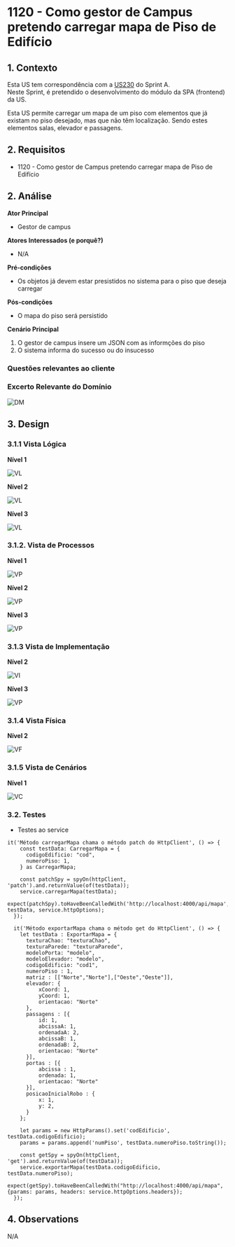 # 1120 - Como gestor de Campus pretendo carregar mapa de Piso de Edifício

## 1. Contexto


Esta US tem correspondência com a [US230](../../Sprint_A/US_230/US_230.md) do Sprint A.</br>
Neste Sprint, é pretendido o desenvolvimento do módulo da SPA (frontend) da US.

Esta US permite carregar um mapa de um piso com elementos que já existam no piso desejado, mas que não têm localização.
Sendo estes elementos salas, elevador e passagens.

## 2. Requisitos
* 1120 - Como gestor de Campus pretendo carregar mapa de Piso de Edifício

## 2. Análise

**Ator Principal**

* Gestor de campus

**Atores Interessados (e porquê?)**

* N/A

**Pré-condições**

* Os objetos já devem estar presistidos no sistema para o piso que deseja carregar

**Pós-condições**

* O mapa do piso será persistido

**Cenário Principal**

1. O gestor de campus insere um JSON com as informções do piso
2. O sistema informa do sucesso ou do insucesso
   
### Questões relevantes ao cliente


### Excerto Relevante do Domínio
![DM](../US_1120/DM_Excerpt/DM.svg)

## 3. Design
### 3.1.1 Vista Lógica
**Nível 1**

![VL](../../N1/VL.svg)

**Nível 2**

![VL](../../N2/VL.svg)

**Nível 3**

![VL](../../N3/VL.svg)

### 3.1.2. Vista de Processos

**Nível 1**

![VP](../US_1120/N1/VP.svg)

**Nível 2**

![VP](../US_1120/N2/VP.svg)

**Nível 3**

![VP](../US_1120/N3/VP.svg)
### 3.1.3 Vista de Implementação

**Nível 2**

![VI](../../N2/VI.svg)

**Nível 3**

![VP](../US_1120/N3/VI.svg)

### 3.1.4 Vista Física

**Nível 2**

![VF](../../N2/VF.svg)


### 3.1.5 Vista de Cenários
**Nível 1**

![VC](../../N1/VC.svg)

### 3.2. Testes
* Testes ao service
``````
it('Método carregarMapa chama o método patch do HttpClient', () => {
    const testData: CarregarMapa = {
      codigoEdificio: "cod",
      numeroPiso: 1,
    } as CarregarMapa;

    const patchSpy = spyOn(httpClient, 'patch').and.returnValue(of(testData));
    service.carregarMapa(testData);
    expect(patchSpy).toHaveBeenCalledWith('http://localhost:4000/api/mapa', testData, service.httpOptions);
  });

  it('Método exportarMapa chama o método get do HttpClient', () => {
    let testData : ExportarMapa = {
      texturaChao: "texturaChao",
      texturaParede: "texturaParede",
      modeloPorta: "modelo",
      modeloElevador: "modelo",
      codigoEdificio: "cod1",
      numeroPiso : 1,
      matriz : [["Norte","Norte"],["Oeste","Oeste"]],
      elevador: {
          xCoord: 1,
          yCoord: 1,
          orientacao: "Norte"
      },
      passagens : [{
          id: 1,
          abcissaA: 1,
          ordenadaA: 2,
          abcissaB: 1,
          ordenadaB: 2,
          orientacao: "Norte"
      }],
      portas : [{
          abcissa : 1,
          ordenada: 1,
          orientacao: "Norte"
      }],
      posicaoInicialRobo : {
          x: 1,
          y: 2,
      }
    };

    let params = new HttpParams().set('codEdificio', testData.codigoEdificio);
    params = params.append('numPiso', testData.numeroPiso.toString());

    const getSpy = spyOn(httpClient, 'get').and.returnValue(of(testData));
    service.exportarMapa(testData.codigoEdificio, testData.numeroPiso);
    expect(getSpy).toHaveBeenCalledWith("http://localhost:4000/api/mapa", {params: params, headers: service.httpOptions.headers});
  });
``````


## 4. Observations
N/A